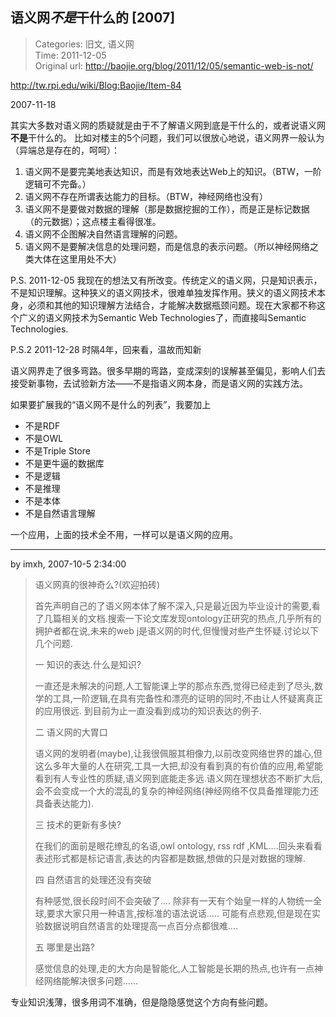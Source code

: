 语义网*不是*干什么的 [2007]
---
    
> Categories: 旧文, 语义网  
> Time: 2011-12-05  
> Original url: <http://baojie.org/blog/2011/12/05/semantic-web-is-not/>
    
http://tw.rpi.edu/wiki/Blog:Baojie/Item-84

2007-11-18

其实大多数对语义网的质疑就是由于不了解语义网到底是干什么的，或者说语义网**不是**干什么的。 比如对楼主的5个问题，我们可以很放心地说，语义网界一般认为（异端总是存在的，呵呵）：

1. 语义网不是要完美地表达知识，而是有效地表达Web上的知识。（BTW，一阶逻辑可不完备。）
2. 语义网不存在所谓表达能力的目标。（BTW，神经网络也没有）
3. 语义网不是要做对数据的理解（那是数据挖掘的工作），而是正是标记数据（的元数据）；这点楼主看得很准。
4. 语义网不企图解决自然语言理解的问题。
5. 语义网不是要解决信息的处理问题，而是信息的表示问题。（所以神经网络之类大体在这里用处不大）

P.S. 2011-12-05 我现在的想法又有所改变。传统定义的语义网，只是知识表示，不是知识理解。这种狭义的语义网技术，很难单独发挥作用。狭义的语义网技术本身，必须和其他的知识理解方法结合，才能解决数据瓶颈问题。现在大家都不称这个广义的语义网技术为Semantic Web Technologies了，而直接叫Semantic Technologies.

P.S.2 2011-12-28 时隔4年，回来看，温故而知新

语义网界走了很多弯路。很多早期的弯路，变成深刻的误解甚至偏见，影响人们去接受新事物，去试验新方法——不是指语义网本身，而是语义网的实践方法。

如果要扩展我的“语义网不是什么的列表”，我要加上 

* 不是RDF 
* 不是OWL 
* 不是Triple Store 
* 不是更牛逼的数据库 
* 不是逻辑 
* 不是推理 
* 不是本体 
* 不是自然语言理解

一个应用，上面的技术全不用，一样可以是语义网的应用。

---     

by imxh, 2007-10-5 2:34:00

> 语义网真的很神奇么?(欢迎拍砖)
> 
> 首先声明自己的了语义网本体了解不深入,只是最近因为毕业设计的需要,看了几篇相关的文档.搜索一下论文库发现ontology正研究的热点,几乎所有的拥护者都在说,未来的web j是语义网的时代,但慢慢对些产生怀疑.讨论以下几个问题.
> 
> 一 知识的表达.什么是知识? 
> 
> 一直还是未解决的问题,人工智能课上学的那点东西,觉得已经走到了尽头,数学的工具,一阶逻辑,在具有完备性和漂亮的证明的同时,不由让人怀疑离真正的应用很远. 到目前为止一直没看到成功的知识表达的例子.
> 
> 二 语义网的大胃口
> 
> 语义网的发明者(maybe),让我很佩服其相像力,以前改变网络世界的雄心,但这么多年大量的人在研究,工具一大把,却没有看到真的有价值的应用,希望能看到有人专业性的质疑,语义网到底能走多远.语义网在理想状态不断扩大后,会不会变成一个大的混乱的复杂的神经网络(神经网络不仅具备推理能力还具备表达能力).
> 
> 三 技术的更新有多快?
> 
> 在我们的面前是眼花缭乱的名语,owl ontology, rss rdf ,KML….回头来看看表述形式都是标记语言,表达的内容都是数据,想做的只是对数据的理解.
> 
> 四 自然语言的处理还没有突破
> 
> 有种感觉,很长段时间不会突破了…. 除非有一天有个始皇一样的人物统一全球,要求大家只用一种语言,按标准的语法说话….. 可能有点悲观,但是现在实验数据说明自然语言的处理提高一点百分点都很难….
> 
> 五 哪里是出路?
> 
> 感觉信息的处理,走的大方向是智能化,人工智能是长期的热点,也许有一点神经网络能解决很多问题……


专业知识浅薄，很多用词不准确，但是隐隐感觉这个方向有些问题。